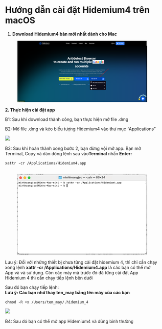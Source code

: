# Hướng dẫn cài đặt Hidemium4 trên macOS

1. **Download Hidemium4 bản mới nhất dành cho Mac**

<figure><img src="../../.gitbook/assets/image (5).png" alt=""><figcaption></figcaption></figure>

**2. Thực hiện cài đặt app**

B1: Sau khi download thành công, bạn thực hiện mở file .dmg

B2: Mở file .dmg và kéo biểu tượng Hidemium4 vào thư mục “Applications”

![](https://docs.hidemium.io/~gitbook/image?url=https%3A%2F%2F699023340-files.gitbook.io%2F%7E%2Ffiles%2Fv0%2Fb%2Fgitbook-x-prod.appspot.com%2Fo%2Fspaces%252FiEhmc20xmuwcG5ThYMWS%252Fuploads%252FctNkmyb0IXmjhZkFjrYt%252Fimage.png%3Falt%3Dmedia%26token%3D96d04977-f29f-4ed9-bc28-d748b9b63af3\&width=768\&dpr=4\&quality=100\&sign=466e06e5\&sv=1)

B3: Sau khi hoàn thành xong bước 2, bạn đừng vội mở app. Bạn mở Terminal, Copy và dán dòng lệnh sau vào**Terminal** nhấn **Enter:**

```
xattr -cr /Applications/Hidemium4.app


```

<figure><img src="../../.gitbook/assets/image (6).png" alt=""><figcaption></figcaption></figure>



Lưu ý: Đối với những thiết bị chưa từng cài đặt hidemium 4, thì chỉ cần chạy xong lệnh **xattr -cr /Applications/Hidemium4.app** là các bạn có thể mở App và và sử dụng. Còn các máy mà trước đó đã từng cài đặt App Hidemium 4 thì cần chạy tiếp lệnh bên dưới



Sau đó bạn chạy tiếp lệnh:
\
**Lưu ý: Các bạn nhớ thay ten\_may bằng tên máy của các bạn**

```
chmod -R +x /Users/ten_may/.hidemium_4
```

![](http://education.hidemium.io/wp-content/uploads/2024/08/Screenshot_1.png)

B4: Sau đó bạn có thể mở app Hidemium4 và dùng bình thường

